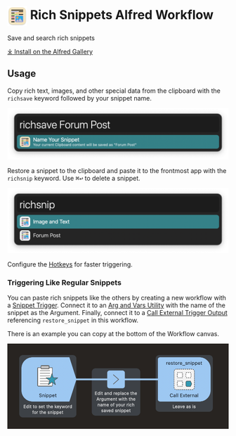 # <img src='Workflow/icon.png' width='45' align='center' alt='icon'> Rich Snippets Alfred Workflow

Save and search rich snippets

[⤓ Install on the Alfred Gallery](https://alfred.app/workflows/alfredapp/rich-snippets)

## Usage

Copy rich text, images, and other special data from the clipboard with the `richsave` keyword followed by your snippet name.

![Saving rich data to the clipboard](Workflow/images/about/save.png)

Restore a snippet to the clipboard and paste it to the frontmost app with the `richsnip` keyword. Use <kbd>⌘</kbd><kbd>↩&#xFE0E;</kbd> to delete a snippet.

![Restoring rich data from the clipboard](Workflow/images/about/restore.png)

Configure the [Hotkeys](https://www.alfredapp.com/help/workflows/triggers/hotkey/) for faster triggering.

### Triggering Like Regular Snippets

You can paste rich snippets like the others by creating a new workflow with a [Snippet Trigger](https://www.alfredapp.com/help/workflows/triggers/snippet/). Connect it to an [Arg and Vars Utility](https://www.alfredapp.com/help/workflows/utilities/argument/) with the name of the snippet as the Argument. Finally, connect it to a [Call External Trigger Output](https://www.alfredapp.com/help/workflows/outputs/call-external-trigger/) referencing `restore_snippet` in this workflow.

There is an example you can copy at the bottom of the Workflow canvas.

![Example for using a snippet trigger](Workflow/images/about/example.png)
